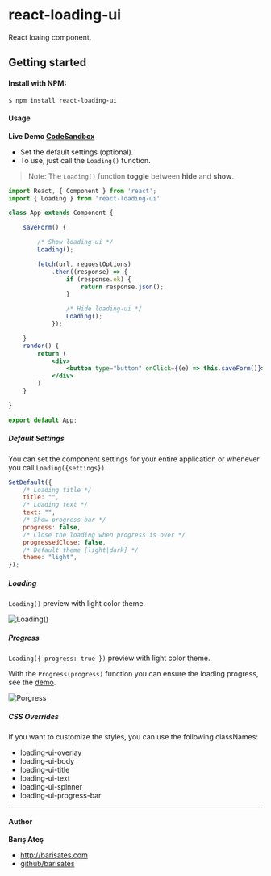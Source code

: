 # react-loading-ui
React loaing component.

## Getting started

#### Install with NPM:

```
$ npm install react-loading-ui
```

#### Usage

**Live Demo [CodeSandbox](https://codesandbox.io/s/react-loading-ui-khrt7 "CodeSandbox")**

- Set the default settings (optional).
- To use, just call the ````Loading()```` function.

> Note: The ````Loading()```` function **toggle** between **hide** and **show**.

```jsx
import React, { Component } from 'react';
import { Loading } from 'react-loading-ui'

class App extends Component {

    saveForm() {

        /* Show loading-ui */
        Loading();

        fetch(url, requestOptions)
            .then((response) => {
                if (response.ok) {
                    return response.json();
                }

                /* Hide loading-ui */
                Loading();
            });

    }
    render() {
        return (
            <div>
                <button type="button" onClick={(e) => this.saveForm()}>Save Form</button>
            </div>
        )
    }

}

export default App;
```

##### Default Settings
You can set the component settings for your entire application or whenever you call ````Loading({settings})````.

```jsx
SetDefault({
    /* Loading title */
    title: "",
    /* Loading text */
    text: "",
    /* Show progress bar */
    progress: false,
    /* Close the loading when progress is over */
    progressedClose: false,
    /* Default theme [light|dark] */
    theme: "light",
});
```
##### Loading

````Loading()```` preview with light color theme.

![Loading()](http://barisates.com/git/rlui/loading.jpg "Loading")

##### Progress
```Loading({ progress: true })``` preview with light color theme.

With the ```Progress(progress)``` function you can ensure the loading progress, see the [demo](https://codesandbox.io/s/react-loading-ui-khrt7 "demo").

![Porgress](http://barisates.com/git/rlui/progress.jpg "Porgress")

##### CSS Overrides

If you want to customize the styles, you can use the following classNames:
- loading-ui-overlay
- loading-ui-body
- loading-ui-title
- loading-ui-text
- loading-ui-spinner
- loading-ui-progress-bar

------------
#### Author

**Barış Ateş**
 - http://barisates.com
 - [github/barisates](https://github.com/barisates "github/barisates")